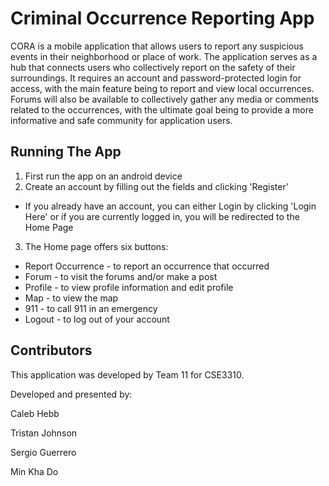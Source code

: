 # Criminal Occurrence Reporting App

CORA is a mobile application that allows users to report any suspicious events in their neighborhood or place of work. The application serves as a hub that connects users who collectively report on the safety of their surroundings. It requires an account and password-protected login for access, with the main feature being to report and view local occurrences. Forums will also be available to collectively gather any media or comments related to the occurrences, with the ultimate goal being to provide a more informative and safe community for application users.

## Running The App

1. First run the app on an android device
2. Create an account by filling out the fields and clicking 'Register'
- If you already have an account, you can either Login by clicking 'Login Here' or if you are currently logged in, you will be redirected to the Home Page
3. The Home page offers six buttons:
- Report Occurrence - to report an occurrence that occurred
- Forum - to visit the forums and/or make a post
- Profile - to view profile information and edit profile
- Map - to view the map
- 911 - to call 911 in an emergency
- Logout - to log out of your account

## Contributors
This application was developed by Team 11 for CSE3310.

Developed and presented by:

Caleb Hebb

Tristan Johnson

Sergio Guerrero

Min Kha Do
